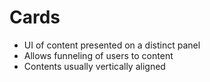 # Cards

- UI of content presented on a distinct panel
- Allows funneling of users to content
- Contents usually vertically aligned

